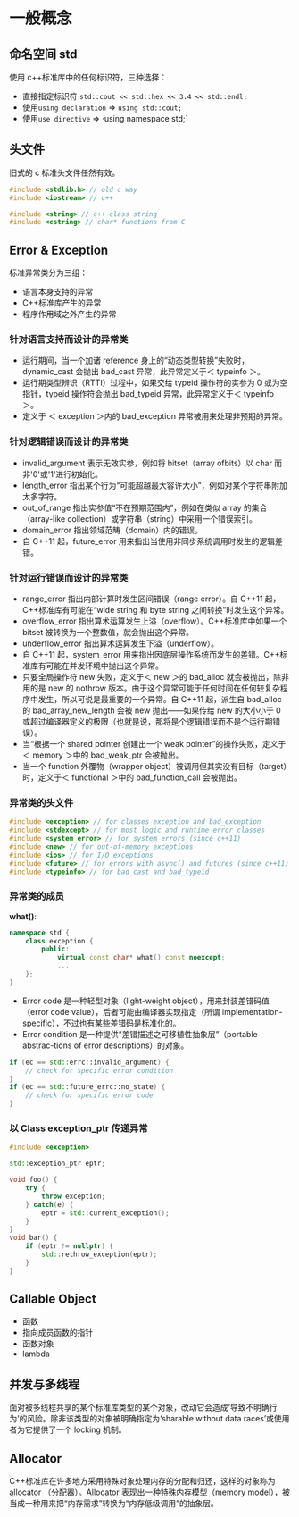 # 一般概念

## 命名空间 std

使用 c++标准库中的任何标识符，三种选择：

- 直接指定标识符 `std::cout << std::hex << 3.4 << std::endl;`
- 使用`using declaration` => `using std::cout;`
- 使用`use directive` => ·using namespace std;`

## 头文件

旧式的 c 标准头文件任然有效。

```c++
#include <stdlib.h> // old c way
#include <iostream> // c++

#include <string> // c++ class string
#include <cstring> // char* functions from C
```

## Error & Exception

标准异常类分为三组：

- 语言本身支持的异常
- C++标准库产生的异常
- 程序作用域之外产生的异常

### 针对语言支持而设计的异常类

- 运行期间，当一个加诸 reference 身上的“动态类型转换”失败时，dynamic_cast 会抛出 bad_cast 异常，此异常定义于＜ typeinfo ＞。
- 运行期类型辨识（RTTI）过程中，如果交给 typeid 操作符的实参为 0 或为空指针，typeid 操作符会抛出 bad_typeid 异常，此异常定义于＜ typeinfo ＞。
- 定义于 ＜ exception ＞内的 bad_exception 异常被用来处理非预期的异常。

### 针对逻辑错误而设计的异常类

- invalid_argument 表示无效实参，例如将 bitset（array ofbits）以 char 而非'0'或'1'进行初始化。
- length_error 指出某个行为“可能超越最大容许大小”，例如对某个字符串附加太多字符。
- out_of_range 指出实参值“不在预期范围内”，例如在类似 array 的集合（array-like collection）或字符串（string）中采用一个错误索引。
- domain_error 指出领域范畴（domain）内的错误。
- 自 C++11 起，future_error 用来指出当使用非同步系统调用时发生的逻辑差错。

### 针对运行错误而设计的异常类

- range_error 指出内部计算时发生区间错误（range error）。自 C++11 起，C++标准库有可能在“wide string 和 byte string 之间转换”时发生这个异常。
- overflow_error 指出算术运算发生上溢（overflow）。C++标准库中如果一个 bitset 被转换为一个整数值，就会抛出这个异常。
- underflow_error 指出算术运算发生下溢（underflow）。
- 自 C++11 起，system_error 用来指出因底层操作系统而发生的差错。C++标准库有可能在并发环境中抛出这个异常。
- 只要全局操作符 new 失败，定义于＜ new ＞的 bad_alloc 就会被抛出，除非用的是 new 的 nothrow 版本。由于这个异常可能于任何时间在任何较复杂程序中发生，所以可说是最重要的一个异常。自 C++11 起，派生自 bad_alloc 的 bad_array_new_length 会被 new 抛出——如果传给 new 的大小小于 0 或超过编译器定义的极限（也就是说，那将是个逻辑错误而不是个运行期错误）。
- 当“根据一个 shared pointer 创建出一个 weak pointer”的操作失败，定义于＜ memory ＞中的 bad_weak_ptr 会被抛出。
- 当一个 function 外覆物（wrapper object）被调用但其实没有目标（target）时，定义于＜ functional ＞中的 bad_function_call 会被抛出。

### 异常类的头文件

```c++
#include <exception> // for classes exception and bad_exception
#include <stdexcept> // for most logic and runtime error classes
#include <system_error> // for system errors (since c++11)
#include <new> // for out-of-memory exceptions
#include <ios> // for I/O exceptions
#include <future> // for errors with async() and futures (since c++11)
#include <typeinfo> // for bad_cast and bad_typeid
```

### 异常类的成员

**what()**:

```c++
namespace std {
    class exception {
        public:
            virtual const char* what() const noexcept;
            ...
    };
}
```

- Error code 是一种轻型对象（light-weight object），用来封装差错码值（error code value），后者可能由编译器实现指定（所谓 implementation-specific），不过也有某些差错码是标准化的。
- Error condition 是一种提供“差错描述之可移植性抽象层”（portable abstrac-tions of error descriptions）的对象。

```c++
if (ec == std::errc::invalid_argument) {
    // check for specific error condition
}
if (ec == std::future_errc::no_state) {
    // check for specific error code
}
```

### 以 Class exception_ptr 传递异常

```c++
#include <exception>

std::exception_ptr eptr;

void foo() {
    try {
        throw exception;
    } catch(e) {
        eptr = std::current_exception();
    }
}
void bar() {
    if (eptr != nullptr) {
        std::rethrow_exception(eptr);
    }
}
```

## Callable Object

- 函数
- 指向成员函数的指针
- 函数对象
- lambda

## 并发与多线程

面对被多线程共享的某个标准库类型的某个对象，改动它会造成‘导致不明确行为’的风险。除非该类型的对象被明确指定为‘sharable without data races’或使用者为它提供了一个 locking 机制。

## Allocator

C++标准库在许多地方采用特殊对象处理内存的分配和归还，这样的对象称为 allocator （分配器）。Allocator 表现出一种特殊内存模型（memory model），被当成一种用来把“内存需求”转换为“内存低级调用”的抽象层。
